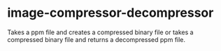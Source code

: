 image-compressor-decompressor
=============================

Takes a ppm file and creates a compressed binary file or takes a compressed binary file and returns a decompressed ppm file.